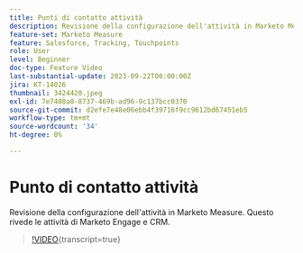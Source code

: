```yaml
---
title: Punti di contatto attività
description: Revisione della configurazione dell'attività in Marketo Measure. Questo rivede le attività di Marketo Engage e CRM.
feature-set: Marketo Measure
feature: Salesforce, Tracking, Touchpoints
role: User
level: Beginner
doc-type: Feature Video
last-substantial-update: 2023-09-22T00:00:00Z
jira: KT-14026
thumbnail: 3424420.jpeg
exl-id: 7e7408a0-8737-469b-ad96-9c137bcc0370
source-git-commit: d2efe7e48e06ebb4f39716f9cc9612bd67451eb5
workflow-type: tm+mt
source-wordcount: '34'
ht-degree: 0%

---
```


# Punto di contatto attività

Revisione della configurazione dell&#39;attività in Marketo Measure. Questo rivede le attività di Marketo Engage e CRM.

>[!VIDEO](https://video.tv.adobe.com/v/3453221/?learn=on&captions=ita){transcript=true}
